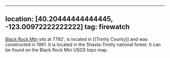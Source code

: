 
---
location: [40.20444444444445, -123.00972222222222]
tag: firewatch
---

[Black Rock Mtn](http://www.peakbagging.com/CALookoutPhotos/BlackRock.html) sits at 7792', is located in [[Trinity County]] and was constructed in 1981. It is located in the Shasta-Trinity national forest. It can be found on the Black Rock Mtn USGS topo map.
